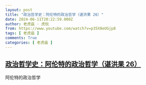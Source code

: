 ```yaml
---
layout: post
title: "政治哲学史：阿伦特的政治哲学（谌洪果 26）"
date: 2024-06-11T20:22:59.000Z
author: 老虎庙 · 虎侃
from: https://www.youtube.com/watch?v=p35X8eUGjp8
tags: [ 老虎庙 ]
comments: True
categories: [ 老虎庙 ]
---
```

<!--1718137379000-->
[政治哲学史：阿伦特的政治哲学（谌洪果 26）](https://www.youtube.com/watch?v=p35X8eUGjp8)
------

<div>
阿伦特的政治哲学
</div>
